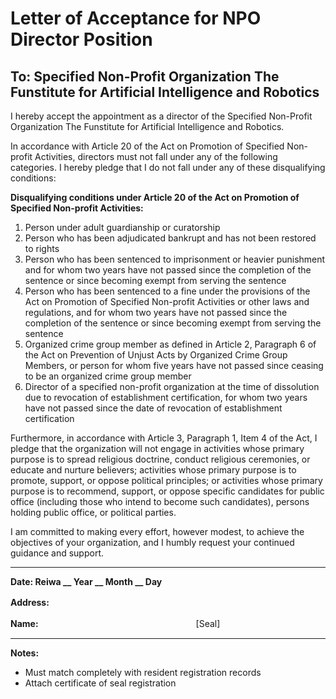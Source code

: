 # Letter of Acceptance for NPO Director Position

## To: Specified Non-Profit Organization The Funstitute for Artificial Intelligence and Robotics

I hereby accept the appointment as a director of the Specified Non-Profit Organization The Funstitute for Artificial Intelligence and Robotics.

In accordance with Article 20 of the Act on Promotion of Specified Non-profit Activities, directors must not fall under any of the following categories. I hereby pledge that I do not fall under any of these disqualifying conditions:

**Disqualifying conditions under Article 20 of the Act on Promotion of Specified Non-profit Activities:**

1. Person under adult guardianship or curatorship
2. Person who has been adjudicated bankrupt and has not been restored to rights
3. Person who has been sentenced to imprisonment or heavier punishment and for whom two years have not passed since the completion of the sentence or since becoming exempt from serving the sentence
4. Person who has been sentenced to a fine under the provisions of the Act on Promotion of Specified Non-profit Activities or other laws and regulations, and for whom two years have not passed since the completion of the sentence or since becoming exempt from serving the sentence
5. Organized crime group member as defined in Article 2, Paragraph 6 of the Act on Prevention of Unjust Acts by Organized Crime Group Members, or person for whom five years have not passed since ceasing to be an organized crime group member
6. Director of a specified non-profit organization at the time of dissolution due to revocation of establishment certification, for whom two years have not passed since the date of revocation of establishment certification

Furthermore, in accordance with Article 3, Paragraph 1, Item 4 of the Act, I pledge that the organization will not engage in activities whose primary purpose is to spread religious doctrine, conduct religious ceremonies, or educate and nurture believers; activities whose primary purpose is to promote, support, or oppose political principles; or activities whose primary purpose is to recommend, support, or oppose specific candidates for public office (including those who intend to become such candidates), persons holding public office, or political parties.

I am committed to making every effort, however modest, to achieve the objectives of your organization, and I humbly request your continued guidance and support.

---

**Date: Reiwa __ Year __ Month __ Day**

**Address:**　　　　　　　　　　　　　　　　　　　　　　

**Name:**　　　　　　　　　　　　　　　　　　[Seal]

---

**Notes:**
- Must match completely with resident registration records
- Attach certificate of seal registration